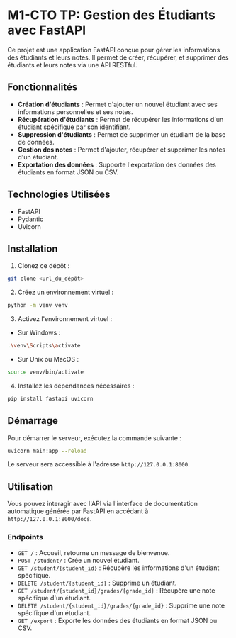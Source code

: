 # M1-CTO TP: Gestion des Étudiants avec FastAPI

Ce projet est une application FastAPI conçue pour gérer les informations des étudiants et leurs notes. Il permet de créer, récupérer, et supprimer des étudiants et leurs notes via une API RESTful.

## Fonctionnalités

- **Création d'étudiants** : Permet d'ajouter un nouvel étudiant avec ses informations personnelles et ses notes.
- **Récupération d'étudiants** : Permet de récupérer les informations d'un étudiant spécifique par son identifiant.
- **Suppression d'étudiants** : Permet de supprimer un étudiant de la base de données.
- **Gestion des notes** : Permet d'ajouter, récupérer et supprimer les notes d'un étudiant.
- **Exportation des données** : Supporte l'exportation des données des étudiants en format JSON ou CSV.

## Technologies Utilisées

- FastAPI
- Pydantic
- Uvicorn

## Installation

1. Clonez ce dépôt :

```bash
git clone <url_du_dépôt>
```

2. Créez un environnement virtuel :

```bash
python -m venv venv
```

3. Activez l'environnement virtuel :

- Sur Windows :

```bash
.\venv\Scripts\activate
```

- Sur Unix ou MacOS :

```bash
source venv/bin/activate
```

4. Installez les dépendances nécessaires :

```bash
pip install fastapi uvicorn
```

## Démarrage

Pour démarrer le serveur, exécutez la commande suivante :

```bash
uvicorn main:app --reload
```

Le serveur sera accessible à l'adresse `http://127.0.0.1:8000`.

## Utilisation

Vous pouvez interagir avec l'API via l'interface de documentation automatique générée par FastAPI en accédant à `http://127.0.0.1:8000/docs`.

### Endpoints

- `GET /` : Accueil, retourne un message de bienvenue.
- `POST /student/` : Crée un nouvel étudiant.
- `GET /student/{student_id}` : Récupère les informations d'un étudiant spécifique.
- `DELETE /student/{student_id}` : Supprime un étudiant.
- `GET /student/{student_id}/grades/{grade_id}` : Récupère une note spécifique d'un étudiant.
- `DELETE /student/{student_id}/grades/{grade_id}` : Supprime une note spécifique d'un étudiant.
- `GET /export` : Exporte les données des étudiants en format JSON ou CSV.
